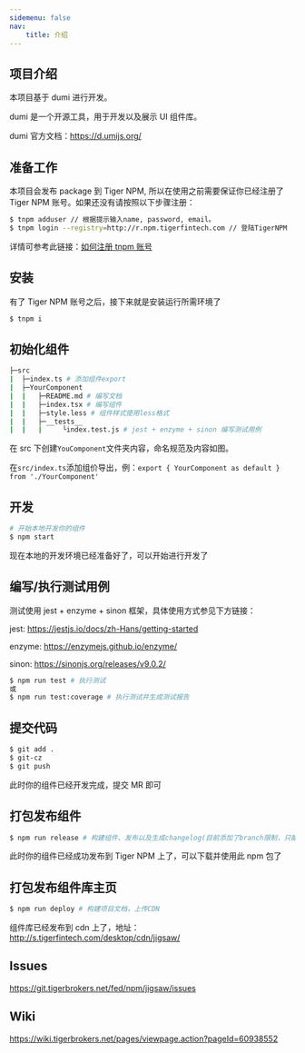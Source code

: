 ```yaml
---
sidemenu: false
nav:
    title: 介绍
---
```


## 项目介绍

本项目基于 dumi 进行开发。

dumi 是一个开源工具，用于开发以及展示 UI 组件库。

dumi 官方文档：https://d.umijs.org/

## 准备工作

本项目会发布 package 到 Tiger NPM, 所以在使用之前需要保证你已经注册了 Tiger NPM 账号。如果还没有请按照以下步骤注册：

```bash
$ tnpm adduser // 根据提示输入name, password, email。
$ tnpm login --registry=http://r.npm.tigerfintech.com // 登陆TigerNPM
```

详情可参考此链接：[如何注册 tnpm 账号](https://wiki.tigerbrokers.net/pages/viewpage.action?pageId=44040736)

## 安装

有了 Tiger NPM 账号之后，接下来就是安装运行所需环境了

```bash
$ tnpm i
```

## 初始化组件

```bash
├─src
|  ├─index.ts # 添加组件export
|  ├─YourComponent
|  |   ├─README.md # 编写文档
|  |   ├─index.tsx # 编写组件
|  |   ├─style.less # 组件样式使用less格式
|  |   ├─__tests__
|  |   |     └index.test.js # jest + enzyme + sinon 编写测试用例
```

在 src 下创建`YouComponent`文件夹内容，命名规范及内容如图。

在`src/index.ts`添加组价导出，例：`export { YourComponent as default } from './YourComponent'`

## 开发

```bash
# 开始本地开发你的组件
$ npm start
```

现在本地的开发环境已经准备好了，可以开始进行开发了

## 编写/执行测试用例

测试使用 jest + enzyme + sinon 框架，具体使用方式参见下方链接：

jest: https://jestjs.io/docs/zh-Hans/getting-started

enzyme: https://enzymejs.github.io/enzyme/

sinon: https://sinonjs.org/releases/v9.0.2/

```bash
$ npm run test # 执行测试
或
$ npm run test:coverage # 执行测试并生成测试报告
```

## 提交代码

```bash
$ git add .
$ git-cz
$ git push
```

此时你的组件已经开发完成，提交 MR 即可

## 打包发布组件

```bash
$ npm run release # 构建组件、发布以及生成changelog(目前添加了branch限制，只能在master分支执行。)
```

此时你的组件已经成功发布到 Tiger NPM 上了，可以下载并使用此 npm 包了

## 打包发布组件库主页

```bash
$ npm run deploy # 构建项目文档，上传CDN
```

组件库已经发布到 cdn 上了，地址：http://s.tigerfintech.com/desktop/cdn/jigsaw/

## Issues

https://git.tigerbrokers.net/fed/npm/jigsaw/issues

## Wiki

https://wiki.tigerbrokers.net/pages/viewpage.action?pageId=60938552
